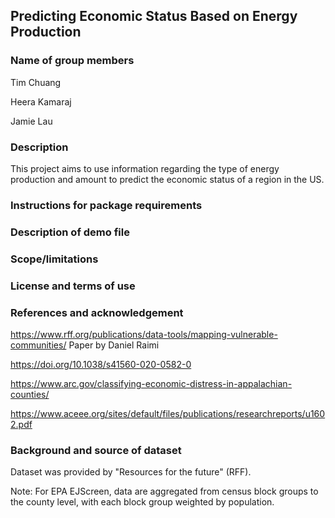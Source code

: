 ## Predicting Economic Status Based on Energy Production

### Name of group members

Tim Chuang

Heera Kamaraj

Jamie Lau

### Description

This project aims to use information regarding the type of energy production and amount to predict the economic status of a region in the US.

### Instructions for package requirements

### Description of demo file

### Scope/limitations

### License and terms of use

### References and acknowledgement

https://www.rff.org/publications/data-tools/mapping-vulnerable-communities/
Paper by Daniel Raimi

https://doi.org/10.1038/s41560-020-0582-0

https://www.arc.gov/classifying-economic-distress-in-appalachian-counties/

https://www.aceee.org/sites/default/files/publications/researchreports/u1602.pdf

### Background and source of dataset

Dataset was provided by "Resources for the future" (RFF).

Note: For EPA EJScreen, data are aggregated from census block groups to the county level, with each block group weighted by population.

